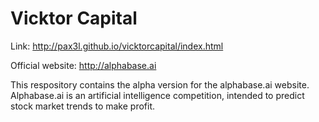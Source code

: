 # Vicktor Capital
Link: http://pax3l.github.io/vicktorcapital/index.html

Official website: http://alphabase.ai

This respository contains the alpha version for the alphabase.ai website. Alphabase.ai is an artificial intelligence competition, intended to predict stock market trends to make profit.
